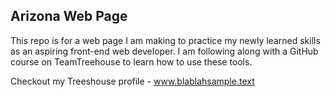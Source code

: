 ## Arizona Web Page

This repo is for a web page I am making to practice my newly learned skills as an aspiring front-end web developer. I am following along with a GitHub course on TeamTreehouse to learn how to use these tools. 

Checkout my Treeshouse profile - www.blablahsample.text
